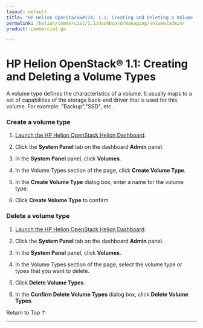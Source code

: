 ```yaml
---
layout: default
title: "HP Helion OpenStack&#174; 1.1: Creating and Deleting a Volume Types"
permalink: /helion/commercial/1.1/dashboard/managing/volume/admin/
product: commercial.ga

---
```

<!--PUBLISHED-->

<script>

function PageRefresh {
onLoad="window.refresh"
}

PageRefresh();

</script>

<!--
<p style="font-size: small;"> <a href="/helion/commercial/1.1/ga1/install/">&#9664; PREV</a> | <a href="/helion/commercial/1.1/ga1/install-overview/">&#9650; UP</a> | <a href="/helion/commercial/1.1/ga1/">NEXT &#9654;</a></p> 
-->

# HP Helion OpenStack&#174; 1.1: Creating and Deleting a Volume Types

A volume type defines the characteristics of a volume. It usually maps to a set of capabilities of the storage back-end driver that is used for this volume. For example: &quot;Backup&quot;,&quot;SSD&quot;,  etc.

### Create a volume type ###

1. [Launch the HP Helion OpenStack Helion Dashboard](/helion/openstack/1.1/dashboard/login/).

2. Click the **System Panel** tab on the dashboard **Admin** panel.

3. In the **System Panel** panel, click **Volumes**.

4. In the Volume Types section of the page, click **Create Volume Type**.

5. In the **Create Volume Type** dialog box, enter a name for the volume type.

6. Click **Create Volume Type** to confirm.

### Delete a volume type ###

1. [Launch the HP Helion OpenStack Helion Dashboard](/helion/openstack/1.1/dashboard/login/).

2. Click the **System Panel** tab on the dashboard **Admin** panel.

3. In the **System Panel** panel, click **Volumes**.

4. In the Volume Types section of the page, select the volume type or types that you want to delete.

5. Click **Delete Volume Types**.

6. In the **Confirm Delete Volume Types** dialog box, click **Delete Volume Types**. 

<a href="#top" style="padding:14px 0px 14px 0px; text-decoration: none;"> Return to Top &#8593; </a>

----
